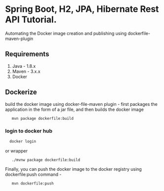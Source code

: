 # Spring Boot, H2, JPA, Hibernate Rest API Tutorial.

Automating the Docker image creation and publishing using dockerfile-maven-plugin

## Requirements
1. Java - 1.8.x
2. Maven - 3.x.x
3. Docker

## Dockerize
 build the docker image using docker-file-maven plugin -
 first packages the application in the form of a jar file, and then builds the docker image

```bash
   mvn package dockerfile:build
```

### login to docker hub 
```bash
  docker login 
```

or wrapper 
```bash
   ./mvnw package dockerfile:build
```
Finally, you can push the docker image to the docker registry using dockerfile:push command -
```bash
   mvn dockerfile:push
```
